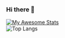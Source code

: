 ### Hi there 👋

[![My Awesome Stats](https://awesome-github-stats.azurewebsites.net/user-stats/hospotho?cardType=level-alternate&theme=blueberry&showIcons=false&preferLogin=false)](https://git.io/awesome-stats-card)
<br>
![Top Langs](https://github-readme-stats.vercel.app/api/top-langs/?username=hospotho&layout=compact&theme=blueberry)


<!--
**hospotho/hospotho** is a ✨ _special_ ✨ repository because its `README.md` (this file) appears on your GitHub profile.

Here are some ideas to get you started:

- 🔭 I’m currently working on ...
- 🌱 I’m currently learning ...
- 👯 I’m looking to collaborate on ...
- 🤔 I’m looking for help with ...
- 💬 Ask me about ...
- 📫 How to reach me: ...
- 😄 Pronouns: ...
- ⚡ Fun fact: ...
-->
